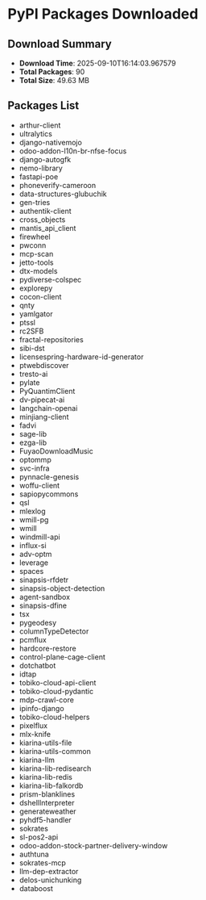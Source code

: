 # PyPI Packages Downloaded

## Download Summary
- **Download Time**: 2025-09-10T16:14:03.967579
- **Total Packages**: 90
- **Total Size**: 49.63 MB

## Packages List
- arthur-client
- ultralytics
- django-nativemojo
- odoo-addon-l10n-br-nfse-focus
- django-autogfk
- nemo-library
- fastapi-poe
- phoneverify-cameroon
- data-structures-glubuchik
- gen-tries
- authentik-client
- cross_objects
- mantis_api_client
- firewheel
- pwconn
- mcp-scan
- jetto-tools
- dtx-models
- pydiverse-colspec
- explorepy
- cocon-client
- qnty
- yamlgator
- ptssl
- rc2SFB
- fractal-repositories
- sibi-dst
- licensespring-hardware-id-generator
- ptwebdiscover
- tresto-ai
- pylate
- PyQuantimClient
- dv-pipecat-ai
- langchain-openai
- minjiang-client
- fadvi
- sage-lib
- ezga-lib
- FuyaoDownloadMusic
- optommp
- svc-infra
- pynnacle-genesis
- woffu-client
- sapiopycommons
- qsl
- mlexlog
- wmill-pg
- wmill
- windmill-api
- influx-si
- adv-optm
- leverage
- spaces
- sinapsis-rfdetr
- sinapsis-object-detection
- agent-sandbox
- sinapsis-dfine
- tsx
- pygeodesy
- columnTypeDetector
- pcmflux
- hardcore-restore
- control-plane-cage-client
- dotchatbot
- idtap
- tobiko-cloud-api-client
- tobiko-cloud-pydantic
- mdp-crawl-core
- ipinfo-django
- tobiko-cloud-helpers
- pixelflux
- mlx-knife
- kiarina-utils-file
- kiarina-utils-common
- kiarina-llm
- kiarina-lib-redisearch
- kiarina-lib-redis
- kiarina-lib-falkordb
- prism-blanklines
- dshellInterpreter
- generateweather
- pyhdf5-handler
- sokrates
- sl-pos2-api
- odoo-addon-stock-partner-delivery-window
- authtuna
- sokrates-mcp
- llm-dep-extractor
- delos-unichunking
- databoost
